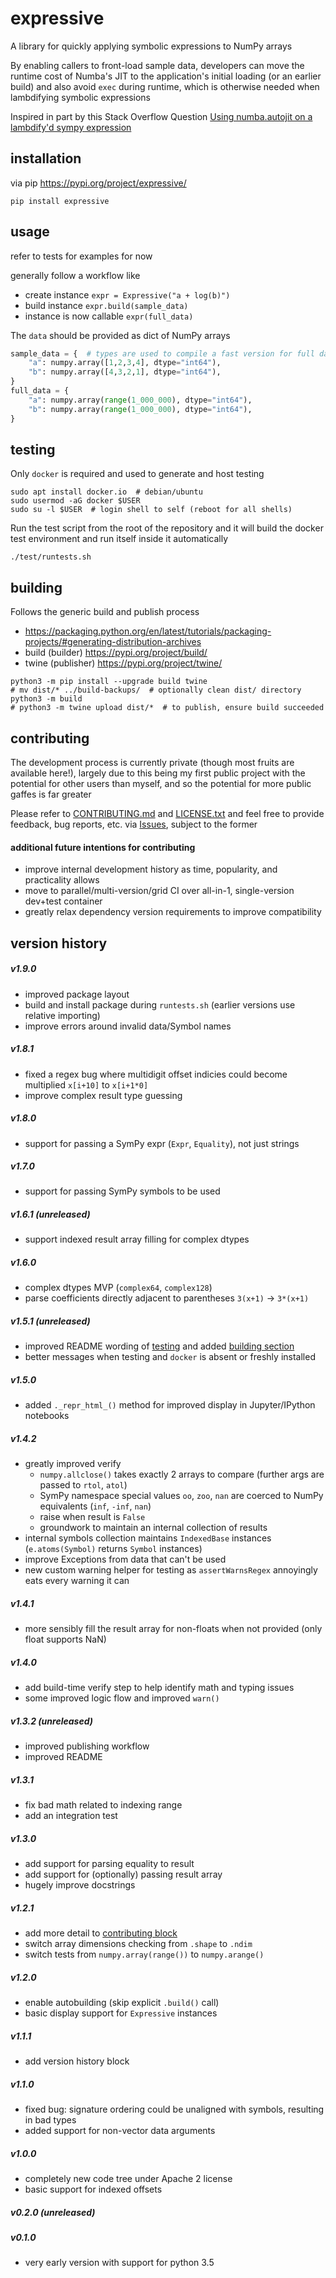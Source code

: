 # expressive

A library for quickly applying symbolic expressions to NumPy arrays

By enabling callers to front-load sample data, developers can move the runtime cost of Numba's JIT to the application's initial loading (or an earlier build) and also avoid `exec` during runtime, which is otherwise needed when lambdifying symbolic expressions

Inspired in part by this Stack Overflow Question [Using numba.autojit on a lambdify'd sympy expression](https://stackoverflow.com/questions/22793601/using-numba-autojit-on-a-lambdifyd-sympy-expression)

## installation

via pip https://pypi.org/project/expressive/

```shell
pip install expressive
```

## usage

refer to tests for examples for now

generally follow a workflow like
* create instance `expr = Expressive("a + log(b)")`
* build instance `expr.build(sample_data)`
* instance is now callable `expr(full_data)`

The `data` should be provided as dict of NumPy arrays

```python
sample_data = {  # types are used to compile a fast version for full data
    "a": numpy.array([1,2,3,4], dtype="int64"),
    "b": numpy.array([4,3,2,1], dtype="int64"),
}
full_data = {
    "a": numpy.array(range(1_000_000), dtype="int64"),
    "b": numpy.array(range(1_000_000), dtype="int64"),
}
```

## testing

Only `docker` is required and used to generate and host testing

```shell
sudo apt install docker.io  # debian/ubuntu
sudo usermod -aG docker $USER
sudo su -l $USER  # login shell to self (reboot for all shells)
```

Run the test script from the root of the repository and it will build the docker test environment and run itself inside it automatically

```shell
./test/runtests.sh
```

## building

Follows the generic build and publish process
* https://packaging.python.org/en/latest/tutorials/packaging-projects/#generating-distribution-archives
* build (builder) https://pypi.org/project/build/
* twine (publisher) https://pypi.org/project/twine/

```shell
python3 -m pip install --upgrade build twine
# mv dist/* ../build-backups/  # optionally clean dist/ directory
python3 -m build
# python3 -m twine upload dist/*  # to publish, ensure build succeeded
```

## contributing

The development process is currently private (though most fruits are available here!), largely due to this being my first public project with the potential for other users than myself, and so the potential for more public gaffes is far greater

Please refer to [CONTRIBUTING.md](https://gitlab.com/expressive-py/expressive/-/blob/main/CONTRIBUTING.md) and [LICENSE.txt](https://gitlab.com/expressive-py/expressive/-/blob/main/LICENSE.txt) and feel free to provide feedback, bug reports, etc. via [Issues](https://gitlab.com/expressive-py/expressive/-/issues), subject to the former

#### additional future intentions for contributing
* improve internal development history as time, popularity, and practicality allows
* move to parallel/multi-version/grid CI over all-in-1, single-version dev+test container
* greatly relax dependency version requirements to improve compatibility

## version history

##### v1.9.0
* improved package layout
* build and install package during `runtests.sh` (earlier versions use relative importing)
* improve errors around invalid data/Symbol names

##### v1.8.1
* fixed a regex bug where multidigit offset indicies could become multiplied `x[i+10]` to `x[i+1*0]`
* improve complex result type guessing

##### v1.8.0
* support for passing a SymPy expr (`Expr`, `Equality`), not just strings

##### v1.7.0
* support for passing SymPy symbols to be used

##### v1.6.1 (unreleased)
* support indexed result array filling for complex dtypes

##### v1.6.0
* complex dtypes MVP (`complex64`, `complex128`)
* parse coefficients directly adjacent to parentheses `3(x+1)` -> `3*(x+1)`

##### v1.5.1 (unreleased)
* improved README wording of [testing](#testing) and added [building section](#building)
* better messages when testing and `docker` is absent or freshly installed

##### v1.5.0
* added `._repr_html_()` method for improved display in Jupyter/IPython notebooks

##### v1.4.2
* greatly improved verify
  * `numpy.allclose()` takes exactly 2 arrays to compare (further args are passed to `rtol`, `atol`)
  * SymPy namespace special values `oo`, `zoo`, `nan` are coerced to NumPy equivalents (`inf`, `-inf`, `nan`)
  * raise when result is `False`
  * groundwork to maintain an internal collection of results
* internal symbols collection maintains `IndexedBase` instances (`e.atoms(Symbol)` returns `Symbol` instances)
* improve Exceptions from data that can't be used
* new custom warning helper for testing as `assertWarnsRegex` annoyingly eats every warning it can

##### v1.4.1
* more sensibly fill the result array for non-floats when not provided (only float supports NaN)

##### v1.4.0
* add build-time verify step to help identify math and typing issues
* some improved logic flow and improved `warn()`

##### v1.3.2 (unreleased)
* improved publishing workflow
* improved README

##### v1.3.1
* fix bad math related to indexing range
* add an integration test

##### v1.3.0
* add support for parsing equality to result
* add support for (optionally) passing result array
* hugely improve docstrings

##### v1.2.1
* add more detail to [contributing block](#contributing)
* switch array dimensions checking from `.shape` to `.ndim`
* switch tests from `numpy.array(range())` to `numpy.arange()`

##### v1.2.0
* enable autobuilding (skip explicit `.build()` call)
* basic display support for `Expressive` instances

##### v1.1.1
* add version history block

##### v1.1.0
* fixed bug: signature ordering could be unaligned with symbols, resulting in bad types
* added support for non-vector data arguments

##### v1.0.0
* completely new code tree under Apache 2 license
* basic support for indexed offsets

##### v0.2.0 (unreleased)

##### v0.1.0
* very early version with support for python 3.5

